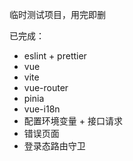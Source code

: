 临时测试项目，用完即删

已完成：
* eslint + prettier
* vue
* vite
* vue-router
* pinia
* vue-i18n
* 配置环境变量 + 接口请求
* 错误页面
* 登录态路由守卫
